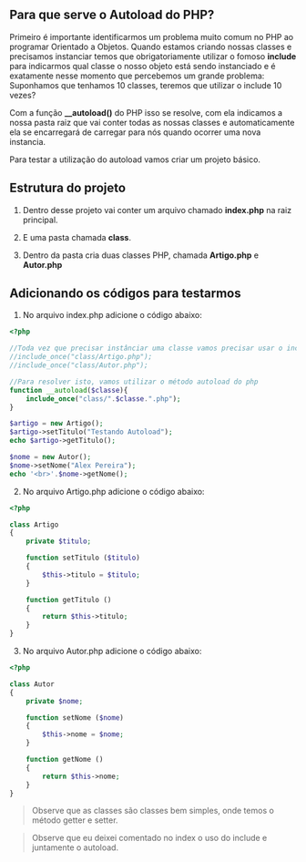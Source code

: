 ## Para que serve o Autoload do PHP?

Primeiro é importante identificarmos um problema muito comum no PHP ao programar Orientado a Objetos. Quando estamos criando nossas classes e precisamos instanciar temos que obrigatoriamente utilizar o fomoso **include** para indicarmos qual classe o nosso objeto está sendo instanciado e é exatamente nesse momento que percebemos um grande problema: Suponhamos que tenhamos 10 classes, teremos que utilizar o include 10 vezes?

Com a função **__autoload()** do PHP isso se resolve, com ela indicamos a nossa pasta raiz que vai conter todas as nossas classes e automaticamente ela se encarregará de carregar para nós quando ocorrer uma nova instancia.

Para testar a utilização do autoload vamos criar um projeto básico.

## Estrutura do projeto

1. Dentro desse projeto vai conter um arquivo chamado **index.php** na raiz principal.

2. E uma pasta chamada **class**.

3. Dentro da pasta cria duas classes PHP, chamada **Artigo.php** e **Autor.php**

## Adicionando os códigos para testarmos

1. No arquivo index.php adicione o código abaixo:

```PHP
<?php

//Toda vez que precisar instânciar uma classe vamos precisar usar o include.
//include_once("class/Artigo.php");
//include_once("class/Autor.php");

//Para resolver isto, vamos utilizar o método autoload do php
function __autoload($classe){
    include_once("class/".$classe.".php");
}

$artigo = new Artigo();
$artigo->setTitulo("Testando Autoload");
echo $artigo->getTitulo();

$nome = new Autor();
$nome->setNome("Alex Pereira");
echo '<br>'.$nome->getNome();
```

2. No arquivo Artigo.php adicione o código abaixo:

```PHP
<?php 

class Artigo 
{
    private $titulo;

    function setTitulo ($titulo)
    {
        $this->titulo = $titulo;
    }

    function getTitulo ()
    {
        return $this->titulo;
    }
}
```

3. No arquivo Autor.php adicione o código abaixo:

```PHP
<?php

class Autor 
{
    private $nome;

    function setNome ($nome)
    {
        $this->nome = $nome;
    }

    function getNome ()
    {
        return $this->nome;
    }
}
```

> Observe que as classes são classes bem simples, onde temos o método getter e setter.

> Observe que eu deixei comentado no index o uso do include e juntamente o autoload.